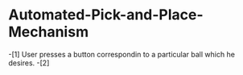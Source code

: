 # Automated-Pick-and-Place-Mechanism

-[1] User presses a button correspondin to a particular ball which he desires.
-[2] 
